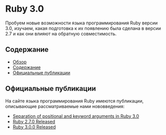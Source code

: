 Ruby 3.0
========

Пробуем новые возможности языка программирования Ruby версии 3.0, изучаем, какая
подготовка к их появлению была сделана в версии 2.7 и как они влияют на обратную
совместимость.



Содержание
----------

* [Обзор](#ruby-30)
* [Содержание](#содержание)
* [Официальные публикации](#официальные-публикации)



Официальные публикации
----------------------

На сайте языка программирования Ruby имеются публикации, описывающие
рассматриваемые нами нововведения:

* [Separation of positional and keyword arguments in Ruby 3.0](https://www.ruby-lang.org/en/news/2019/12/12/separation-of-positional-and-keyword-arguments-in-ruby-3-0/)
* [Ruby 2.7.0 Released](https://www.ruby-lang.org/en/news/2019/12/25/ruby-2-7-0-released/)
* [Ruby 3.0.0 Released](https://www.ruby-lang.org/en/news/2020/12/25/ruby-3-0-0-released/)
